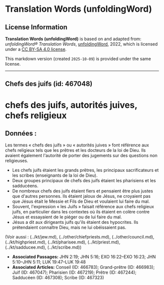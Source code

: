 # Translation Words (unfoldingWord)

## License Information

**Translation Words (unfoldingWord)** is based on and adapted from: _unfoldingWord® Translation Words_, [unfoldingWord](https://unfoldingword.org/utw), 2022, which is licensed under a [CC BY-SA 4.0 license](https://creativecommons.org/licenses/by-sa/4.0/legalcode.en).

This markdown version (created `2025-10-09`) is provided under the same license.



--------------------------------

## Chefs des juifs (id: 467048)

chefs des juifs, autorités juives, chefs religieux
==================================================

Données :
---------

Les termes « chefs des juifs » ou « autorités juives » font référence aux chefs religieux tels que les prêtres et les docteurs de la loi de Dieu. Ils avaient également l'autorité de porter des jugements sur des questions non religieuses.

* Les chefs juifs étaient les grands prêtres, les principaux sacrificateurs et les scribes (enseignants de la loi de Dieu).
* Deux groupes principaux de chefs des juifs étaient les pharisiens et les sadducéens.
* De nombreux chefs des juifs étaient fiers et pensaient être plus justes que d'autres personnes. Ils étaient jaloux de Jésus, ne croyaient pas que Jésus était le Messie et Fils de Dieu et voulaient lui faire du mal.
* Souvent, l'expression « les Juifs » faisait référence aux chefs religieux juifs, en particulier dans les contextes où ils étaient en colère contre Jésus et essayaient de le piéger ou de lui faire du mal.
* Jésus a dit aux dirigeants juifs qu'ils étaient des hypocrites. Ils prétendaient connaître Dieu, mais ne lui obéissaient pas.

(Voir aussi : (../kt/jew.md), (../other/chiefpriests.md), (../other/council.md), (../kt/highpriest.md), (../kt/pharisee.md), (../kt/priest.md), (../kt/sadducee.md), (../kt/scribe.md))

* **Associated Passages:** JHN 2:19; JHN 5:16; EXO 16:22–EXO 16:23; JHN 5:10–JHN 5:11; LUK 19:47–LUK 19:48
* **Associated Articles:** Conseil (ID: 466783); Grand-prêtre (ID: 466983); Juif (ID: 467047); Pharisien (ID: 467219); Prêtre (ID: 467244); Sadducéen (ID: 467308); Scribe (ID: 467323)

